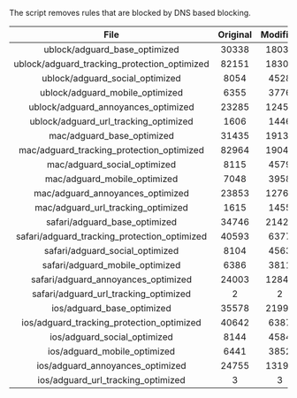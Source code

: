 The script removes rules that are blocked by DNS based blocking.


| File | Original | Modified |
|:----:|:-----:|:-----:|
| ublock/adguard_base_optimized | 30338 | 18038 |
| ublock/adguard_tracking_protection_optimized | 82151 | 18304 |
| ublock/adguard_social_optimized | 8054 | 4528 |
| ublock/adguard_mobile_optimized | 6355 | 3776 |
| ublock/adguard_annoyances_optimized | 23285 | 12451 |
| ublock/adguard_url_tracking_optimized | 1606 | 1446 |
| mac/adguard_base_optimized | 31435 | 19137 |
| mac/adguard_tracking_protection_optimized | 82964 | 19048 |
| mac/adguard_social_optimized | 8115 | 4579 |
| mac/adguard_mobile_optimized | 7048 | 3958 |
| mac/adguard_annoyances_optimized | 23853 | 12769 |
| mac/adguard_url_tracking_optimized | 1615 | 1455 |
| safari/adguard_base_optimized | 34746 | 21426 |
| safari/adguard_tracking_protection_optimized | 40593 | 6377 |
| safari/adguard_social_optimized | 8104 | 4563 |
| safari/adguard_mobile_optimized | 6386 | 3811 |
| safari/adguard_annoyances_optimized | 24003 | 12841 |
| safari/adguard_url_tracking_optimized | 2 | 2 |
| ios/adguard_base_optimized | 35578 | 21998 |
| ios/adguard_tracking_protection_optimized | 40642 | 6387 |
| ios/adguard_social_optimized | 8144 | 4584 |
| ios/adguard_mobile_optimized | 6441 | 3852 |
| ios/adguard_annoyances_optimized | 24755 | 13193 |
| ios/adguard_url_tracking_optimized | 3 | 3 |